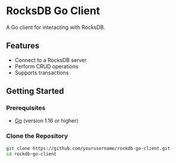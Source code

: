# RocksDB Go Client

A Go client for interacting with RocksDB.

## Features

- Connect to a RocksDB server
- Perform CRUD operations
- Supports transactions

## Getting Started

### Prerequisites

- [Go](https://golang.org/) (version 1.16 or higher)

### Clone the Repository

```bash
git clone https://github.com/yourusername/rockdb-go-client.git
cd rockdb-go-client
